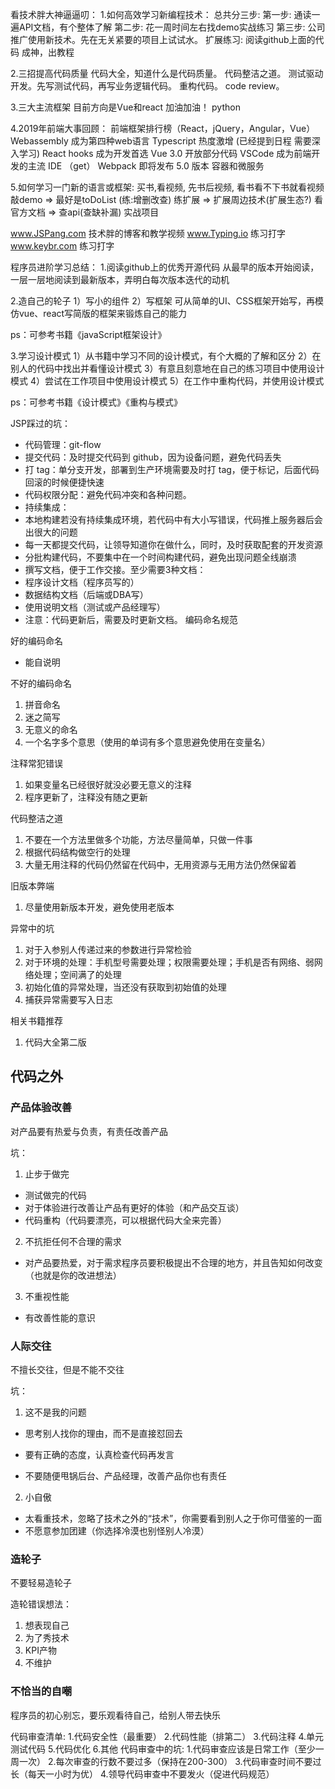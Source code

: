 看技术胖大神逼逼叨：
1.如何高效学习新编程技术：
总共分三步:
第一步: 通读一遍API文档，有个整体了解
第二步: 花一周时间左右找demo实战练习
第三步: 公司推广使用新技术。先在无关紧要的项目上试试水。
扩展练习:
 阅读github上面的代码
 成神，出教程

2.三招提高代码质量
 代码大全，知道什么是代码质量。
 代码整洁之道。
 测试驱动开发。先写测试代码，再写业务逻辑代码。
 重构代码。
 code review。

 3.三大主流框架
 目前方向是Vue和react 加油加油！ python

4.2019年前端大事回顾：
 前端框架排行榜（React，jQuery，Angular，Vue）
 Webassembly 成为第四种web语言
 Typescript 热度激增     (已经提到日程 需要深入学习)
 React hooks 成为开发首选
 Vue 3.0 开放部分代码
 VSCode 成为前端开发的主流 IDE   （get）
 Webpack 即将发布 5.0 版本
 容器和微服务

 5.如何学习一门新的语言或框架:
   买书,看视频, 先书后视频, 看书看不下书就看视频
   敲demo => 最好是toDoList (练:增删改查)
   练扩展 => 扩展周边技术(扩展生态?)
   看官方文档 => 查api(查缺补漏)
   实战项目

   www.JSPang.com 技术胖的博客和教学视频
   www.Typing.io 练习打字
   www.keybr.com 练习打字

程序员进阶学习总结：
1.阅读github上的优秀开源代码
从最早的版本开始阅读，一层一层地阅读到最新版本，弄明白每次版本迭代的动机

2.造自己的轮子
1）写小的组件
2）写框架
可从简单的UI、CSS框架开始写，再模仿vue、react写简版的框架来锻炼自己的能力

ps：可参考书籍《javaScript框架设计》

3.学习设计模式
1）从书籍中学习不同的设计模式，有个大概的了解和区分
2）在别人的代码中找出并看懂设计模式
3）有意且刻意地在自己的练习项目中使用设计模式
4）尝试在工作项目中使用设计模式
5）在工作中重构代码，并使用设计模式

ps：可参考书籍《设计模式》《重构与模式》

JSP踩过的坑：
- 代码管理：git-flow
- 提交代码：及时提交代码到 github，因为设备问题，避免代码丢失
- 打 tag：单分支开发，部署到生产环境需要及时打 tag，便于标记，后面代码回滚的时候便捷快速
- 代码权限分配：避免代码冲突和各种问题。
- 持续集成：
- 本地构建若没有持续集成环境，若代码中有大小写错误，代码推上服务器后会出很大的问题
- 每一天都提交代码，让领导知道你在做什么，同时，及时获取配套的开发资源
- 分批构建代码，不要集中在一个时间构建代码，避免出现问题全线崩溃
- 撰写文档，便于工作交接。至少需要3种文档：
- 程序设计文档（程序员写的）
- 数据结构文档（后端或DBA写）
- 使用说明文档（测试或产品经理写）
- 注意：代码更新后，需要及时更新文档。
编码命名规范

好的编码命名

- 能自说明

不好的编码命名

1. 拼音命名
2. 迷之简写
3. 无意义的命名
4. 一个名字多个意思（使用的单词有多个意思避免使用在变量名）

注释常犯错误

1. 如果变量名已经很好就没必要无意义的注释
2. 程序更新了，注释没有随之更新

代码整洁之道

1. 不要在一个方法里做多个功能，方法尽量简单，只做一件事
2. 根据代码结构做空行的处理
3. 大量无用注释的代码仍然留在代码中，无用资源与无用方法仍然保留着

旧版本弊端

1. 尽量使用新版本开发，避免使用老版本

异常中的坑

1. 对于入参别人传递过来的参数进行异常检验
2. 对于环境的处理：手机型号需要处理；权限需要处理；手机是否有网络、弱网络处理；空间满了的处理
3. 初始化值的异常处理，当还没有获取到初始值的处理
4. 捕获异常需要写入日志

相关书籍推荐

1. 代码大全第二版

## 代码之外

### 产品体验改善

对产品要有热爱与负责，有责任改善产品

坑：

1. 止步于做完
- 测试做完的代码
- 对于体验进行改善让产品有更好的体验（和产品交互谈）
- 代码重构（代码要漂亮，可以根据代码大全来完善）
2. 不抗拒任何不合理的需求
- 对产品要热爱，对于需求程序员要积极提出不合理的地方，并且告知如何改变（也就是你的改进想法）
3. 不重视性能
- 有改善性能的意识

### 人际交往

不擅长交往，但是不能不交往

坑：

1. 这不是我的问题

- 思考别人找你的理由，而不是直接怼回去

- 要有正确的态度，认真检查代码再发言
- 不要随便甩锅后台、产品经理，改善产品你也有责任

2. 小自傲

- 太看重技术，忽略了技术之外的“技术”，你需要看到别人之于你可借鉴的一面
- 不愿意参加团建（你选择冷漠也别怪别人冷漠）

### 造轮子

不要轻易造轮子

造轮错误想法：

1. 想表现自己
2. 为了秀技术
3. KPI产物
4. 不维护

### 不恰当的自嘲

程序员的初心别忘，要乐观看待自己，给别人带去快乐

代码审查清单:
1.代码安全性（最重要）
2.代码性能（排第二）
3.代码注释
4.单元测试代码
5.代码优化
6.其他
代码审查中的坑:
1.代码审查应该是日常工作（至少一周一次）
2.每次审查的行数不要过多（保持在200-300）
3.代码审查时间不要过长（每天一小时为优）
4.领导代码审查中不要发火（促进代码规范）